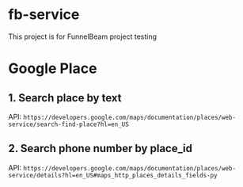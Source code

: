 # fb-service
This project is for FunnelBeam project testing

# Google Place
## 1. Search place by text

API: `https://developers.google.com/maps/documentation/places/web-service/search-find-place?hl=en_US`

## 2. Search phone number by place_id


API: `https://developers.google.com/maps/documentation/places/web-service/details?hl=en_US#maps_http_places_details_fields-py`
